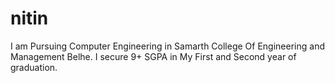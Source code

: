 # nitin
I am Pursuing Computer Engineering in Samarth College Of Engineering and Management Belhe. I secure 9+ SGPA in My First and Second year of graduation.
